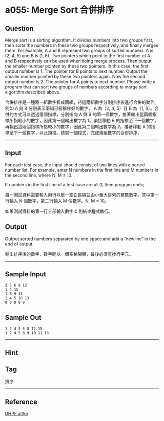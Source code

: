 # a055: Merge Sort 合併排序

## Question
Merge sort is a sorting algorithm. It divides numbers into two groups first, then sorts the numbers in these two groups respectively, and finally merges them. For example, A and B represent two groups of sorted numbers. A is (2, 4, 5) and B is (1, 6). Two pointers which point to the first number of A and B respectively can be used when doing merge process. Then output the smaller number pointed by these two pointers. In this case, the first output number is 1. The pointer for B points to next number. Output the smaller number pointed by these two pointers again. Now the second output number is 2. The pointer for A points to next number. Please write a program that can sort two groups of numbers according to merge sort algorithm described above.

合併排序是一種將一組數字拆成兩組，待這兩組數字分別排序後進行合併的動作。例如 A 與 B 分別表示兩組已經排序好的數字， A 為（2, 4, 5）且 B 為（1, 6）。合併的方式可以透過兩個指標，分別指向 A 與 B 的第一個數字，接著輸出這兩個指標所指較小的數字，因此第一個輸出數字為 1。緊接移動 B 的指標至下一個數字，再輸出這兩個指標所指較小的數字，因此第二個輸出數字為 2。接著移動 A 的指標至下一個數字，以此類推。請寫一個程式，完成兩組數字的合併排序。

---

## Input
For each test case, the input should consist of two lines with a sorted number list. For example, enter N numbers in the first line and M numbers in the second line, where N, M ≤ 10.

If numbers in the first line of a test case are all 0, then program ends;

每一測試資料需要輸入兩行以單一空白區隔並由小至大排列的整數數字，其中第一行輸入 N 個數字，第二行輸入 M 個數字。N, M ≤ 10。

如果測試資料的第一行全部輸入數字 0 則結束程式執行。

## Output
Output sorted numbers separated by one space and add a “newline” in the end of output.

輸出排序後的數字，數字間以一個空格隔開，最後必須有換行字元。

---

## Sample Input
```
2 5 6 8 12
1 4 15
1 8 9 11
2 4 5 10 13
0 0 0 0 0
```

## Sample Out
```
1 2 4 5 6 8 12 15 
1 2 4 5 8 9 10 11 13 
```

---

## Hint

## Tag
排序

---
## Reference
[DHPE a055](http://134.208.12.72/ShowProblem?problemid=a055)